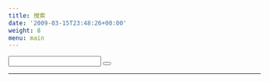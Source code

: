 ```yaml
---
title: 搜索
date: '2009-03-15T23:48:26+00:00'
weight: 8
menu: main
---
```



 
  <link rel="stylesheet" href="https://cdn.jsdelivr.net/bootstrap/3.3.5/css/bootstrap.min.css" />
  <link rel="stylesheet" href="https://maxcdn.bootstrapcdn.com/font-awesome/4.4.0/css/font-awesome.min.css" />
  <link href="https://fonts.googleapis.com/css?family=Roboto" rel="stylesheet" type="text/css" />

  <link rel="stylesheet" href="https://cdn.jsdelivr.net/instantsearch.js/1/instantsearch.min.css" />

  <link rel="stylesheet" type="text/css" href="https://raw.githubusercontent.com/Lchiffon/vue-github-api/master/algolia/main.css" />


  <section class="">
    <article>
	      <div class="searchbox-container">
      <div class="input-group">
        <input type="text" class="form-control" id="q" />
        <span class="input-group-btn">
          <button class="btn btn-default"><i class="fa fa-search"></i></button>
        </span>
      </div>
    </div>
      <div id="stats" class="text-right text-muted"></div>
      <hr />
      <div id="hits"></div>
      <div id="pagination" class="text-center"></div>
    </article>
  </section>

  <script src="https://cdn.jsdelivr.net/instantsearch.js/1/instantsearch.min.js"></script>

  <script src="/css/search.js"></script>

